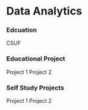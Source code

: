 # Data Analytics
### Edcuation
CSUF

### Educational Project 
Project 1
Project 2

### Self Study Projects
Project 1
Project 2
